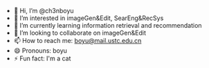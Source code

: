 - 👋 Hi, I’m @ch3nboyu
- 👀 I’m interested in imageGen&Edit, SearEng&RecSys
- 🌱 I’m currently learning information retrieval and recommendation
- 💞️ I’m looking to collaborate on imageGen&Edit
- 📫 How to reach me: boyu@mail.ustc.edu.cn
- 😄 Pronouns: boyu
- ⚡ Fun fact: I'm a cat

<!---
ch3nboyu/ch3nboyu is a ✨ special ✨ repository because its `README.md` (this file) appears on your GitHub profile.
You can click the Preview link to take a look at your changes.
--->

